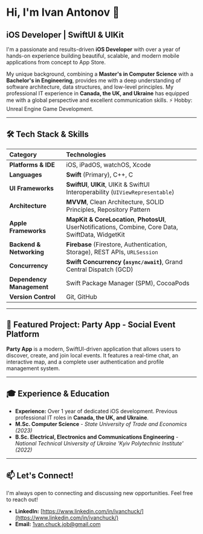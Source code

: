 # Hi, I'm Ivan Antonov 👋

## iOS Developer | SwiftUI & UIKit

I'm a passionate and results-driven **iOS Developer** with over a year of hands-on experience building beautiful, scalable, and modern mobile applications from concept to App Store.

My unique background, combining a **Master's in Computer Science** with a **Bachelor's in Engineering**, provides me with a deep understanding of software architecture, data structures, and low-level principles. My professional IT experience in **Canada, the UK, and Ukraine** has equipped me with a global perspective and excellent communication skills.
⚡ Hobby: Unreal Engine Game Development.

---

## 🛠️ Tech Stack & Skills

| Category | Technologies |
| :--- | :--- |
| **Platforms & IDE** | iOS, iPadOS, watchOS, Xcode |
| **Languages** | **Swift** (Primary), C++, C |
| **UI Frameworks** | **SwiftUI**, **UIKit**, UIKit & SwiftUI Interoperability (`UIViewRepresentable`) |
| **Architecture** | **MVVM**, Clean Architecture, SOLID Principles, Repository Pattern |
| **Apple Frameworks** | **MapKit & CoreLocation**, **PhotosUI**, UserNotifications, Combine, Core Data, SwiftData, WidgetKit |
| **Backend & Networking** | **Firebase** (Firestore, Authentication, Storage), REST APIs, `URLSession` |
| **Concurrency** | **Swift Concurrency (`async/await`)**, Grand Central Dispatch (GCD) |
| **Dependency Management**| Swift Package Manager (SPM), CocoaPods |
| **Version Control** | Git, GitHub |

---

## 🚀 Featured Project: Party App - Social Event Platform

**Party App** is a modern, SwiftUI-driven application that allows users to discover, create, and join local events. It features a real-time chat, an interactive map, and a complete user authentication and profile management system.

---

## 🎓 Experience & Education

* **Experience:** Over 1 year of dedicated iOS development. Previous professional IT roles in **Canada, the UK, and Ukraine**.
* **M.Sc. Computer Science** - *State University of Trade and Economics (2023)*
* **B.Sc. Electrical, Electronics and Communications Engineering** - *National Technical University of Ukraine 'Kyiv Polytechnic Institute' (2022)*

---

## 📫 Let's Connect!

I'm always open to connecting and discussing new opportunities. Feel free to reach out!

* **LinkedIn:** [https://www.linkedin.com/in/ivanchuck/](https://www.linkedin.com/in/ivanchuck/)
* **Email:** 1van.chuck.job@gmail.com
